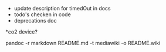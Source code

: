 * update description for timedOut in docs
* todo's checken in code
* deprecations doc

*co2 device?


pandoc -r markdown README.md -t mediawiki -o README.wiki